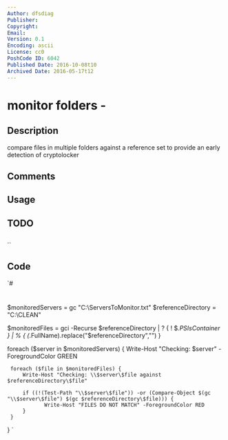```yaml
---
Author: dfsdiag
Publisher: 
Copyright: 
Email: 
Version: 0.1
Encoding: ascii
License: cc0
PoshCode ID: 6042
Published Date: 2016-10-08t10
Archived Date: 2016-05-17t12
---
```


# monitor folders - 

## Description

compare files in multiple folders against a reference set to provide an early detection of cryptolocker

## Comments



## Usage



## TODO



## 

``

## Code

`#
 #
 $monitoredServers = gc "C:\ServersToMonitor.txt"
 $referenceDirectory = "C:\CLEAN\"
 
 $monitoredFiles = gci -Recurse $referenceDirectory | ? { ! $_.PSIsContainer } | % { $($_.FullName).replace("$referenceDirectory","") }
 
 foreach ($server in $monitoredServers) {
     Write-Host "Checking: $server" -ForegroundColor GREEN
     
     foreach ($file in $monitoredFiles) {
         Write-Host "Checking: \\$server\$file against $referenceDirectory\$file"
         
         if ((!(Test-Path "\\$server\$file")) -or (Compare-Object $(gc "\\$server\$file") $(gc $referenceDirectory\$file))) {
                Write-Host "FILES DO NOT MATCH" -ForegroundColor RED
         }
     }
 }
`

